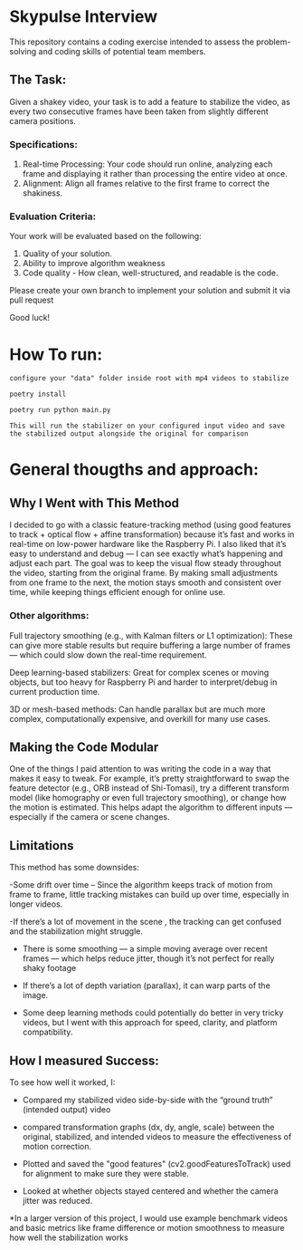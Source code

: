 # Skypulse Interview
This repository contains a coding exercise intended to assess the problem-solving and coding skills of potential team members.

## The Task:
Given a shakey video, your task is to add a feature to stabilize the video, as every two consecutive frames have been taken from slightly different camera positions.

### Specifications: 
1) Real-time Processing: Your code should run online, analyzing each frame and displaying it rather than processing the entire video at once.
2) Alignment: Align all frames relative to the first frame to correct the shakiness.

### Evaluation Criteria:

Your work will be evaluated based on the following:
1) Quality of your solution.
2) Ability to improve algorithm weakness
3) Code quality - How clean, well-structured, and readable is the code.


Please create your own branch to implement your solution and submit it via pull request

Good luck!




# How To run:

    configure your "data" folder inside root with mp4 videos to stabilize 

    poetry install  

    poetry run python main.py

    This will run the stabilizer on your configured input video and save the stabilized output alongside the original for comparison

# General thougths and approach: 
## Why I Went with This Method
I decided to go with a classic feature-tracking method (using good features to track + optical flow + affine transformation) because it’s fast and works in real-time on low-power hardware like the Raspberry Pi. I also liked that it’s easy to understand and debug — I can see exactly what’s happening and adjust each part.
The goal was to keep the visual flow steady throughout the video, starting from the original frame. By making small adjustments from one frame to the next, the motion stays smooth and consistent over time, while keeping things efficient enough for online use.

### Other algorithms:

Full trajectory smoothing (e.g., with Kalman filters or L1 optimization): These can give more stable results but require buffering a large number of frames — which could slow down the real-time requirement.

Deep learning-based stabilizers: Great for complex scenes or moving objects, but too heavy for Raspberry Pi and harder to interpret/debug in current production time.

3D or mesh-based methods: Can handle parallax but are much more complex, computationally expensive, and overkill for many use cases.


## Making the Code Modular
One of the things I paid attention to was writing the code in a way that makes it easy to tweak. For example, it’s pretty straightforward to swap the feature detector (e.g., ORB instead of Shi-Tomasi), try a different transform model (like homography or even full trajectory smoothing), or change how the motion is estimated. This helps adapt the algorithm to different inputs — especially if the camera or scene changes.

## Limitations
This method has some downsides:

-Some drift over time – Since the algorithm keeps track of motion from frame to frame, little tracking mistakes can build up over time, especially in longer videos.

-If there’s a lot of movement in the scene , the tracking can get confused and the stabilization might struggle.

- There is some smoothing — a simple moving average over recent frames — which helps reduce jitter, though it’s not perfect for really shaky footage

- If there’s a lot of depth variation (parallax), it can warp parts of the image.

- Some deep learning methods could potentially do better in very tricky videos, but I went with this approach for speed, clarity, and platform compatibility.

## How I measured Success:
To see how well it worked, I:

- Compared my stabilized video side-by-side with the “ground truth” (intended output) video

- compared transformation graphs (dx, dy, angle, scale) between the original, stabilized, and intended videos to measure the effectiveness of motion correction.

- Plotted and saved the "good features" (cv2.goodFeaturesToTrack) used for alignment to make sure they were stable.

- Looked at whether objects stayed centered and whether the camera jitter was reduced.

*In a larger version of this project, I would use example benchmark videos and basic metrics like frame difference or motion smoothness to measure how well the stabilization works





